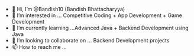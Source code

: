 - 👋 Hi, I’m @Bandish10 (Bandish Bhattacharyya)
- 👀 I’m interested in ... Competitive Coding + App Development + Game Development
- 🌱 I’m currently learning ...Advanced Java + Backend Development using Java
- 💞️ I’m looking to collaborate on ... Backend Development projects
- 📫 How to reach me ...

<!---
Bandish10/Bandish10 is a ✨ special ✨ repository because its `README.md` (this file) appears on your GitHub profile.
You can click the Preview link to take a look at your changes.
--->
 
